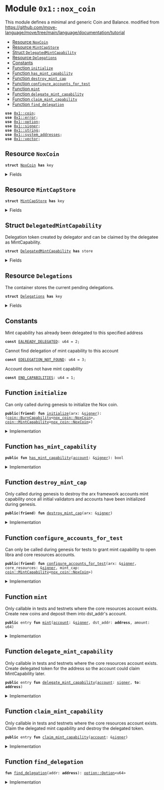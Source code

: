 
<a name="0x1_nox_coin"></a>

# Module `0x1::nox_coin`

This module defines a minimal and generic Coin and Balance.
modified from https://github.com/move-language/move/tree/main/language/documentation/tutorial


-  [Resource `NoxCoin`](#0x1_nox_coin_NoxCoin)
-  [Resource `MintCapStore`](#0x1_nox_coin_MintCapStore)
-  [Struct `DelegatedMintCapability`](#0x1_nox_coin_DelegatedMintCapability)
-  [Resource `Delegations`](#0x1_nox_coin_Delegations)
-  [Constants](#@Constants_0)
-  [Function `initialize`](#0x1_nox_coin_initialize)
-  [Function `has_mint_capability`](#0x1_nox_coin_has_mint_capability)
-  [Function `destroy_mint_cap`](#0x1_nox_coin_destroy_mint_cap)
-  [Function `configure_accounts_for_test`](#0x1_nox_coin_configure_accounts_for_test)
-  [Function `mint`](#0x1_nox_coin_mint)
-  [Function `delegate_mint_capability`](#0x1_nox_coin_delegate_mint_capability)
-  [Function `claim_mint_capability`](#0x1_nox_coin_claim_mint_capability)
-  [Function `find_delegation`](#0x1_nox_coin_find_delegation)


<pre><code><b>use</b> <a href="coin.md#0x1_coin">0x1::coin</a>;
<b>use</b> <a href="../../std/doc/error.md#0x1_error">0x1::error</a>;
<b>use</b> <a href="../../std/doc/option.md#0x1_option">0x1::option</a>;
<b>use</b> <a href="../../std/doc/signer.md#0x1_signer">0x1::signer</a>;
<b>use</b> <a href="../../std/doc/string.md#0x1_string">0x1::string</a>;
<b>use</b> <a href="system_addresses.md#0x1_system_addresses">0x1::system_addresses</a>;
<b>use</b> <a href="../../std/doc/vector.md#0x1_vector">0x1::vector</a>;
</code></pre>



<a name="0x1_nox_coin_NoxCoin"></a>

## Resource `NoxCoin`



<pre><code><b>struct</b> <a href="nox_coin.md#0x1_nox_coin_NoxCoin">NoxCoin</a> <b>has</b> key
</code></pre>



<details>
<summary>Fields</summary>


<dl>
<dt>
<code>dummy_field: bool</code>
</dt>
<dd>

</dd>
</dl>


</details>

<a name="0x1_nox_coin_MintCapStore"></a>

## Resource `MintCapStore`



<pre><code><b>struct</b> <a href="nox_coin.md#0x1_nox_coin_MintCapStore">MintCapStore</a> <b>has</b> key
</code></pre>



<details>
<summary>Fields</summary>


<dl>
<dt>
<code>mint_cap: <a href="coin.md#0x1_coin_MintCapability">coin::MintCapability</a>&lt;<a href="nox_coin.md#0x1_nox_coin_NoxCoin">nox_coin::NoxCoin</a>&gt;</code>
</dt>
<dd>

</dd>
</dl>


</details>

<a name="0x1_nox_coin_DelegatedMintCapability"></a>

## Struct `DelegatedMintCapability`

Delegation token created by delegator and can be claimed by the delegatee as MintCapability.


<pre><code><b>struct</b> <a href="nox_coin.md#0x1_nox_coin_DelegatedMintCapability">DelegatedMintCapability</a> <b>has</b> store
</code></pre>



<details>
<summary>Fields</summary>


<dl>
<dt>
<code><b>to</b>: <b>address</b></code>
</dt>
<dd>

</dd>
</dl>


</details>

<a name="0x1_nox_coin_Delegations"></a>

## Resource `Delegations`

The container stores the current pending delegations.


<pre><code><b>struct</b> <a href="nox_coin.md#0x1_nox_coin_Delegations">Delegations</a> <b>has</b> key
</code></pre>



<details>
<summary>Fields</summary>


<dl>
<dt>
<code>inner: <a href="../../std/doc/vector.md#0x1_vector">vector</a>&lt;<a href="nox_coin.md#0x1_nox_coin_DelegatedMintCapability">nox_coin::DelegatedMintCapability</a>&gt;</code>
</dt>
<dd>

</dd>
</dl>


</details>

<a name="@Constants_0"></a>

## Constants


<a name="0x1_nox_coin_EALREADY_DELEGATED"></a>

Mint capability has already been delegated to this specified address


<pre><code><b>const</b> <a href="nox_coin.md#0x1_nox_coin_EALREADY_DELEGATED">EALREADY_DELEGATED</a>: u64 = 2;
</code></pre>



<a name="0x1_nox_coin_EDELEGATION_NOT_FOUND"></a>

Cannot find delegation of mint capability to this account


<pre><code><b>const</b> <a href="nox_coin.md#0x1_nox_coin_EDELEGATION_NOT_FOUND">EDELEGATION_NOT_FOUND</a>: u64 = 3;
</code></pre>



<a name="0x1_nox_coin_ENO_CAPABILITIES"></a>

Account does not have mint capability


<pre><code><b>const</b> <a href="nox_coin.md#0x1_nox_coin_ENO_CAPABILITIES">ENO_CAPABILITIES</a>: u64 = 1;
</code></pre>



<a name="0x1_nox_coin_initialize"></a>

## Function `initialize`

Can only called during genesis to initialize the Nox coin.


<pre><code><b>public</b>(<b>friend</b>) <b>fun</b> <a href="nox_coin.md#0x1_nox_coin_initialize">initialize</a>(arx: &<a href="../../std/doc/signer.md#0x1_signer">signer</a>): (<a href="coin.md#0x1_coin_BurnCapability">coin::BurnCapability</a>&lt;<a href="nox_coin.md#0x1_nox_coin_NoxCoin">nox_coin::NoxCoin</a>&gt;, <a href="coin.md#0x1_coin_MintCapability">coin::MintCapability</a>&lt;<a href="nox_coin.md#0x1_nox_coin_NoxCoin">nox_coin::NoxCoin</a>&gt;)
</code></pre>



<details>
<summary>Implementation</summary>


<pre><code><b>public</b>(<b>friend</b>) <b>fun</b> <a href="nox_coin.md#0x1_nox_coin_initialize">initialize</a>(arx: &<a href="../../std/doc/signer.md#0x1_signer">signer</a>): (BurnCapability&lt;<a href="nox_coin.md#0x1_nox_coin_NoxCoin">NoxCoin</a>&gt;, MintCapability&lt;<a href="nox_coin.md#0x1_nox_coin_NoxCoin">NoxCoin</a>&gt;) {
    <a href="system_addresses.md#0x1_system_addresses_assert_arx">system_addresses::assert_arx</a>(arx);

    <b>let</b> (burn_cap, freeze_cap, mint_cap) = <a href="coin.md#0x1_coin_initialize_with_parallelizable_supply">coin::initialize_with_parallelizable_supply</a>&lt;<a href="nox_coin.md#0x1_nox_coin_NoxCoin">NoxCoin</a>&gt;(
        arx,
        <a href="../../std/doc/string.md#0x1_string_utf8">string::utf8</a>(b"<a href="nox_coin.md#0x1_nox_coin_NoxCoin">NoxCoin</a>"),
        <a href="../../std/doc/string.md#0x1_string_utf8">string::utf8</a>(b"NOX"),
        8, /* decimals */
        <b>true</b>, /* monitor_supply */
    );

    // Arx framework needs mint cap <b>to</b> mint coins <b>to</b> initial validators. This will be revoked once
	// the validators have been initialized.
    <b>move_to</b>(arx, <a href="nox_coin.md#0x1_nox_coin_MintCapStore">MintCapStore</a> { mint_cap });

    <a href="coin.md#0x1_coin_destroy_freeze_cap">coin::destroy_freeze_cap</a>(freeze_cap);
    (burn_cap, mint_cap)
}
</code></pre>



</details>

<a name="0x1_nox_coin_has_mint_capability"></a>

## Function `has_mint_capability`



<pre><code><b>public</b> <b>fun</b> <a href="nox_coin.md#0x1_nox_coin_has_mint_capability">has_mint_capability</a>(<a href="account.md#0x1_account">account</a>: &<a href="../../std/doc/signer.md#0x1_signer">signer</a>): bool
</code></pre>



<details>
<summary>Implementation</summary>


<pre><code><b>public</b> <b>fun</b> <a href="nox_coin.md#0x1_nox_coin_has_mint_capability">has_mint_capability</a>(<a href="account.md#0x1_account">account</a>: &<a href="../../std/doc/signer.md#0x1_signer">signer</a>): bool {
    <b>exists</b>&lt;<a href="nox_coin.md#0x1_nox_coin_MintCapStore">MintCapStore</a>&gt;(<a href="../../std/doc/signer.md#0x1_signer_address_of">signer::address_of</a>(<a href="account.md#0x1_account">account</a>))
}
</code></pre>



</details>

<a name="0x1_nox_coin_destroy_mint_cap"></a>

## Function `destroy_mint_cap`

Only called during genesis to destroy the arx framework accounts mint capability once all
initial validators and accounts have been initialized during genesis.


<pre><code><b>public</b>(<b>friend</b>) <b>fun</b> <a href="nox_coin.md#0x1_nox_coin_destroy_mint_cap">destroy_mint_cap</a>(arx: &<a href="../../std/doc/signer.md#0x1_signer">signer</a>)
</code></pre>



<details>
<summary>Implementation</summary>


<pre><code><b>public</b>(<b>friend</b>) <b>fun</b> <a href="nox_coin.md#0x1_nox_coin_destroy_mint_cap">destroy_mint_cap</a>(arx: &<a href="../../std/doc/signer.md#0x1_signer">signer</a>) <b>acquires</b> <a href="nox_coin.md#0x1_nox_coin_MintCapStore">MintCapStore</a> {
    <a href="system_addresses.md#0x1_system_addresses_assert_arx">system_addresses::assert_arx</a>(arx);
    <b>let</b> <a href="nox_coin.md#0x1_nox_coin_MintCapStore">MintCapStore</a> { mint_cap } = <b>move_from</b>&lt;<a href="nox_coin.md#0x1_nox_coin_MintCapStore">MintCapStore</a>&gt;(@arx);
    <a href="coin.md#0x1_coin_destroy_mint_cap">coin::destroy_mint_cap</a>(mint_cap);
}
</code></pre>



</details>

<a name="0x1_nox_coin_configure_accounts_for_test"></a>

## Function `configure_accounts_for_test`

Can only be called during genesis for tests to grant mint capability to open libra and core
resources accounts.


<pre><code><b>public</b>(<b>friend</b>) <b>fun</b> <a href="nox_coin.md#0x1_nox_coin_configure_accounts_for_test">configure_accounts_for_test</a>(arx: &<a href="../../std/doc/signer.md#0x1_signer">signer</a>, core_resources: &<a href="../../std/doc/signer.md#0x1_signer">signer</a>, mint_cap: <a href="coin.md#0x1_coin_MintCapability">coin::MintCapability</a>&lt;<a href="nox_coin.md#0x1_nox_coin_NoxCoin">nox_coin::NoxCoin</a>&gt;)
</code></pre>



<details>
<summary>Implementation</summary>


<pre><code><b>public</b>(<b>friend</b>) <b>fun</b> <a href="nox_coin.md#0x1_nox_coin_configure_accounts_for_test">configure_accounts_for_test</a>(
    arx: &<a href="../../std/doc/signer.md#0x1_signer">signer</a>,
    core_resources: &<a href="../../std/doc/signer.md#0x1_signer">signer</a>,
    mint_cap: MintCapability&lt;<a href="nox_coin.md#0x1_nox_coin_NoxCoin">NoxCoin</a>&gt;,
) {
    <a href="system_addresses.md#0x1_system_addresses_assert_arx">system_addresses::assert_arx</a>(arx);

    // Mint the core resource <a href="account.md#0x1_account">account</a> <a href="nox_coin.md#0x1_nox_coin_NoxCoin">NoxCoin</a> for gas so it can execute system transactions.
    <a href="coin.md#0x1_coin_register">coin::register</a>&lt;<a href="nox_coin.md#0x1_nox_coin_NoxCoin">NoxCoin</a>&gt;(core_resources);
    <b>let</b> coins = <a href="coin.md#0x1_coin_mint">coin::mint</a>&lt;<a href="nox_coin.md#0x1_nox_coin_NoxCoin">NoxCoin</a>&gt;(
        18446744073709551615,
        &mint_cap,
    );
    <a href="coin.md#0x1_coin_deposit">coin::deposit</a>&lt;<a href="nox_coin.md#0x1_nox_coin_NoxCoin">NoxCoin</a>&gt;(<a href="../../std/doc/signer.md#0x1_signer_address_of">signer::address_of</a>(core_resources), coins);

    <b>move_to</b>(core_resources, <a href="nox_coin.md#0x1_nox_coin_MintCapStore">MintCapStore</a> { mint_cap });
    <b>move_to</b>(core_resources, <a href="nox_coin.md#0x1_nox_coin_Delegations">Delegations</a> { inner: <a href="../../std/doc/vector.md#0x1_vector_empty">vector::empty</a>() });
}
</code></pre>



</details>

<a name="0x1_nox_coin_mint"></a>

## Function `mint`

Only callable in tests and testnets where the core resources account exists.
Create new coins and deposit them into dst_addr's account.


<pre><code><b>public</b> entry <b>fun</b> <a href="nox_coin.md#0x1_nox_coin_mint">mint</a>(<a href="account.md#0x1_account">account</a>: &<a href="../../std/doc/signer.md#0x1_signer">signer</a>, dst_addr: <b>address</b>, amount: u64)
</code></pre>



<details>
<summary>Implementation</summary>


<pre><code><b>public</b> entry <b>fun</b> <a href="nox_coin.md#0x1_nox_coin_mint">mint</a>(
    <a href="account.md#0x1_account">account</a>: &<a href="../../std/doc/signer.md#0x1_signer">signer</a>,
    dst_addr: <b>address</b>,
    amount: u64,
) <b>acquires</b> <a href="nox_coin.md#0x1_nox_coin_MintCapStore">MintCapStore</a> {
    <b>let</b> account_addr = <a href="../../std/doc/signer.md#0x1_signer_address_of">signer::address_of</a>(<a href="account.md#0x1_account">account</a>);

    <b>assert</b>!(
        <b>exists</b>&lt;<a href="nox_coin.md#0x1_nox_coin_MintCapStore">MintCapStore</a>&gt;(account_addr),
        <a href="../../std/doc/error.md#0x1_error_not_found">error::not_found</a>(<a href="nox_coin.md#0x1_nox_coin_ENO_CAPABILITIES">ENO_CAPABILITIES</a>),
    );

    <b>let</b> mint_cap = &<b>borrow_global</b>&lt;<a href="nox_coin.md#0x1_nox_coin_MintCapStore">MintCapStore</a>&gt;(account_addr).mint_cap;
    <b>let</b> coins_minted = <a href="coin.md#0x1_coin_mint">coin::mint</a>&lt;<a href="nox_coin.md#0x1_nox_coin_NoxCoin">NoxCoin</a>&gt;(amount, mint_cap);
    <a href="coin.md#0x1_coin_deposit">coin::deposit</a>&lt;<a href="nox_coin.md#0x1_nox_coin_NoxCoin">NoxCoin</a>&gt;(dst_addr, coins_minted);
}
</code></pre>



</details>

<a name="0x1_nox_coin_delegate_mint_capability"></a>

## Function `delegate_mint_capability`

Only callable in tests and testnets where the core resources account exists.
Create delegated token for the address so the account could claim MintCapability later.


<pre><code><b>public</b> entry <b>fun</b> <a href="nox_coin.md#0x1_nox_coin_delegate_mint_capability">delegate_mint_capability</a>(<a href="account.md#0x1_account">account</a>: <a href="../../std/doc/signer.md#0x1_signer">signer</a>, <b>to</b>: <b>address</b>)
</code></pre>



<details>
<summary>Implementation</summary>


<pre><code><b>public</b> entry <b>fun</b> <a href="nox_coin.md#0x1_nox_coin_delegate_mint_capability">delegate_mint_capability</a>(<a href="account.md#0x1_account">account</a>: <a href="../../std/doc/signer.md#0x1_signer">signer</a>, <b>to</b>: <b>address</b>) <b>acquires</b> <a href="nox_coin.md#0x1_nox_coin_Delegations">Delegations</a> {
    <a href="system_addresses.md#0x1_system_addresses_assert_core_resource">system_addresses::assert_core_resource</a>(&<a href="account.md#0x1_account">account</a>);
    <b>let</b> delegations = &<b>mut</b> <b>borrow_global_mut</b>&lt;<a href="nox_coin.md#0x1_nox_coin_Delegations">Delegations</a>&gt;(@core_resources).inner;
    <b>let</b> i = 0;
    <b>while</b> (i &lt; <a href="../../std/doc/vector.md#0x1_vector_length">vector::length</a>(delegations)) {
        <b>let</b> element = <a href="../../std/doc/vector.md#0x1_vector_borrow">vector::borrow</a>(delegations, i);
        <b>assert</b>!(element.<b>to</b> != <b>to</b>, <a href="../../std/doc/error.md#0x1_error_invalid_argument">error::invalid_argument</a>(<a href="nox_coin.md#0x1_nox_coin_EALREADY_DELEGATED">EALREADY_DELEGATED</a>));
        i = i + 1;
    };
    <a href="../../std/doc/vector.md#0x1_vector_push_back">vector::push_back</a>(delegations, <a href="nox_coin.md#0x1_nox_coin_DelegatedMintCapability">DelegatedMintCapability</a> { <b>to</b> });
}
</code></pre>



</details>

<a name="0x1_nox_coin_claim_mint_capability"></a>

## Function `claim_mint_capability`

Only callable in tests and testnets where the core resources account exists.
Claim the delegated mint capability and destroy the delegated token.


<pre><code><b>public</b> entry <b>fun</b> <a href="nox_coin.md#0x1_nox_coin_claim_mint_capability">claim_mint_capability</a>(<a href="account.md#0x1_account">account</a>: &<a href="../../std/doc/signer.md#0x1_signer">signer</a>)
</code></pre>



<details>
<summary>Implementation</summary>


<pre><code><b>public</b> entry <b>fun</b> <a href="nox_coin.md#0x1_nox_coin_claim_mint_capability">claim_mint_capability</a>(<a href="account.md#0x1_account">account</a>: &<a href="../../std/doc/signer.md#0x1_signer">signer</a>) <b>acquires</b> <a href="nox_coin.md#0x1_nox_coin_Delegations">Delegations</a>, <a href="nox_coin.md#0x1_nox_coin_MintCapStore">MintCapStore</a> {
    <b>let</b> maybe_index = <a href="nox_coin.md#0x1_nox_coin_find_delegation">find_delegation</a>(<a href="../../std/doc/signer.md#0x1_signer_address_of">signer::address_of</a>(<a href="account.md#0x1_account">account</a>));
    <b>assert</b>!(<a href="../../std/doc/option.md#0x1_option_is_some">option::is_some</a>(&maybe_index), <a href="nox_coin.md#0x1_nox_coin_EDELEGATION_NOT_FOUND">EDELEGATION_NOT_FOUND</a>);
    <b>let</b> idx = *<a href="../../std/doc/option.md#0x1_option_borrow">option::borrow</a>(&maybe_index);
    <b>let</b> delegations = &<b>mut</b> <b>borrow_global_mut</b>&lt;<a href="nox_coin.md#0x1_nox_coin_Delegations">Delegations</a>&gt;(@core_resources).inner;
    <b>let</b> <a href="nox_coin.md#0x1_nox_coin_DelegatedMintCapability">DelegatedMintCapability</a> { <b>to</b>: _ } = <a href="../../std/doc/vector.md#0x1_vector_swap_remove">vector::swap_remove</a>(delegations, idx);

    // Make a <b>copy</b> of mint cap and give it <b>to</b> the specified <a href="account.md#0x1_account">account</a>.
    <b>let</b> mint_cap = <b>borrow_global</b>&lt;<a href="nox_coin.md#0x1_nox_coin_MintCapStore">MintCapStore</a>&gt;(@core_resources).mint_cap;
    <b>move_to</b>(<a href="account.md#0x1_account">account</a>, <a href="nox_coin.md#0x1_nox_coin_MintCapStore">MintCapStore</a> { mint_cap });
}
</code></pre>



</details>

<a name="0x1_nox_coin_find_delegation"></a>

## Function `find_delegation`



<pre><code><b>fun</b> <a href="nox_coin.md#0x1_nox_coin_find_delegation">find_delegation</a>(addr: <b>address</b>): <a href="../../std/doc/option.md#0x1_option_Option">option::Option</a>&lt;u64&gt;
</code></pre>



<details>
<summary>Implementation</summary>


<pre><code><b>fun</b> <a href="nox_coin.md#0x1_nox_coin_find_delegation">find_delegation</a>(addr: <b>address</b>): Option&lt;u64&gt; <b>acquires</b> <a href="nox_coin.md#0x1_nox_coin_Delegations">Delegations</a> {
    <b>let</b> delegations = &<b>borrow_global</b>&lt;<a href="nox_coin.md#0x1_nox_coin_Delegations">Delegations</a>&gt;(@core_resources).inner;
    <b>let</b> i = 0;
    <b>let</b> len = <a href="../../std/doc/vector.md#0x1_vector_length">vector::length</a>(delegations);
    <b>let</b> index = <a href="../../std/doc/option.md#0x1_option_none">option::none</a>();
    <b>while</b> (i &lt; len) {
        <b>let</b> element = <a href="../../std/doc/vector.md#0x1_vector_borrow">vector::borrow</a>(delegations, i);
        <b>if</b> (element.<b>to</b> == addr) {
            index = <a href="../../std/doc/option.md#0x1_option_some">option::some</a>(i);
            <b>break</b>
        };
        i = i + 1;
    };
    index
}
</code></pre>



</details>


[move-book]: https://move-language.github.io/move/introduction.html
